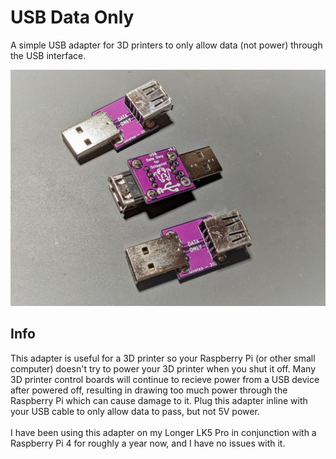 # USB Data Only
A simple USB adapter for 3D printers to only allow data (not power) through the USB interface.

![pic](pic.jpg)

## Info
This adapter is useful for a 3D printer so your Raspberry Pi (or other small computer) doesn't try to power your 3D printer when you shut it off. Many 3D printer control boards will continue to recieve power from a USB device after powered off, resulting in drawing too much power through the Raspberry Pi which can cause damage to it. Plug this adapter inline with your USB cable to only allow data to pass, but not 5V power.
\
\
I have been using this adapter on my Longer LK5 Pro in conjunction with a Raspberry Pi 4 for roughly a year now, and I have no issues with it. 
